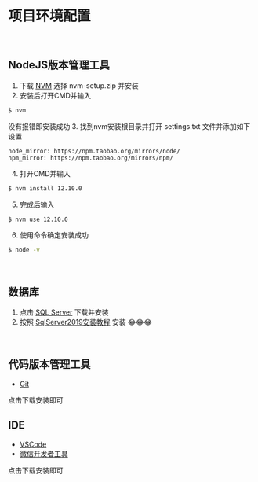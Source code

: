 # 项目环境配置
<br>

## NodeJS版本管理工具
1. 下载 [NVM](https://github.com/coreybutler/nvm-windows/releases) 选择 nvm-setup.zip 并安装
2. 安装后打开CMD并输入
```bash
$ nvm
```
没有报错即安装成功
3. 找到nvm安装根目录并打开 settings.txt 文件并添加如下设置
```
node_mirror: https://npm.taobao.org/mirrors/node/
npm_mirror: https://npm.taobao.org/mirrors/npm/
```
4. 打开CMD并输入
```bash
$ nvm install 12.10.0
```
5. 完成后输入
```bash
$ nvm use 12.10.0
```
6. 使用命令确定安装成功
```bash
$ node -v
```
<br>

## 数据库
1. 点击 [SQL Server](https://go.microsoft.com/fwlink/?linkid=866662) 下载并安装
2. 按照 [SqlServer2019安装教程](https://blog.csdn.net/qq_33556442/article/details/102848891) 安装 &#x1F602;&#x1F602;&#x1F602;
<br>

## 代码版本管理工具
* [Git](https://git-scm.com/downloads)

点击下载安装即可
<br>

## IDE
* [VSCode](https://code.visualstudio.com/)
* [微信开发者工具](https://developers.weixin.qq.com/miniprogram/dev/devtools/download.html)

点击下载安装即可
